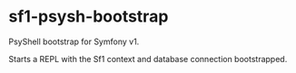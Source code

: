 # sf1-psysh-bootstrap

PsyShell bootstrap for Symfony v1.

Starts a REPL with the Sf1 context and database connection bootstrapped.
